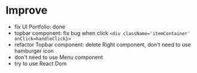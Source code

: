 # Improve

- fix UI Portfolio: done
- topbar component: fix bug when click `<div className='itemContainer' onClick=handleClick}>`
- refactor Topbar component: delete Right component, don't need to use hamburger icon
- don't need to use Menu component
- try to use React Dom